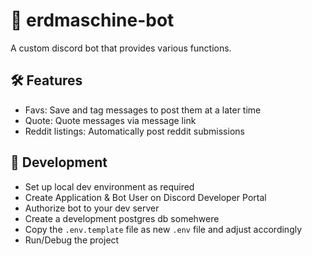 # 📗 erdmaschine-bot

A custom discord bot that provides various functions.

## 🛠 Features

* Favs: Save and tag messages to post them at a later time
* Quote: Quote messages via message link
* Reddit listings: Automatically post reddit submissions

## 🐞 Development

- Set up local dev environment as required
- Create Application & Bot User on Discord Developer Portal
- Authorize bot to your dev server
- Create a development postgres db somehwere
- Copy the `.env.template` file as new `.env` file and adjust accordingly
- Run/Debug the project
